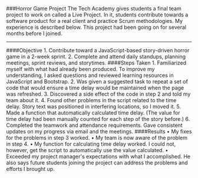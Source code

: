 ###Horror Game Project
The Tech Academy gives students a final team project to work on called a Live Project. In it, students contribute towards a software product for a real client and practice Scrum methodologies. My experience is described below. This project had been going on for several months before I joined. 
___
####Objective
	1. Contribute toward a JavaScript-based story-driven horror game in a 2-week sprint.
	2. Complete and attend daily standups, planning meetings, sprint reviews, and storytimes.
####Steps Taken
	1. Familiarized myself with what had already been produced. To improve my understanding, I asked questions and reviewed learning resources in JavaScript and Bootstrap.
	2. Was given a suggested task to repeat a set of code that would ensure a time delay would be maintained when the page was refreshed.
	3. Discovered a side effect of the code in step 2 and told my team about it.
	4. Found other problems in the script related to the time delay. Story text was positioned in interfering locations, so I moved it.
	5. Made a function that automatically calculated time delay. (The value for time delay had been manually counted for each step of the story before.)
	6. Completed the teamwork and attendance requirements. Gave consistent updates on my progress via email and the meetings. 
####Results
	• My fixes for the problems in step 3 worked.
	• My team is now aware of the problem in step 4.
	• My function for calculating time delay worked. I could not, however, get the script to automatically use the value calculated.
	• Exceeded my project manager's expectations with what I accomplished. He also says future students joining the project can address the problems and efforts I brought up.
